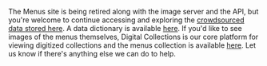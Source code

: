 The Menus site is being retired along with the image server and the API, but you're welcome to continue accessing and exploring the [crowdsourced data stored here](https://nypl-menus-data.s3.amazonaws.com/gzips/2023_03_16_07_02_35_data.tgz). A data dictionary is available [here](http://curatingmenus.org/data_dictionary/). If you'd like to see images of the menus themselves, Digital Collections is our core platform for viewing digitized collections and the menus collection is available [here](https://digitalcollections.nypl.org/collections/the-buttolph-collection-of-menus#/?tab=navigation). Let us know if there's anything else we can do to help.
